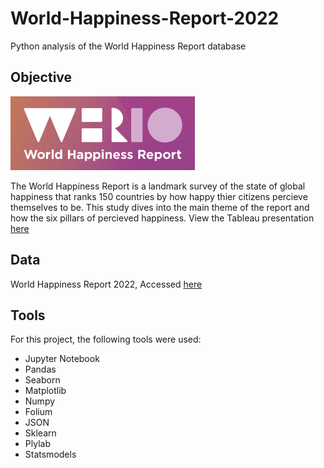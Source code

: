 # World-Happiness-Report-2022

Python analysis of the World Happiness Report database

## Objective
![WHR](https://github.com/mikecurran09/World-Happiness-Report-2022/blob/main/World%20Happiness%20Report.png)

The World Happiness Report is a landmark survey of the state of global happiness that ranks 150 countries by how happy thier citizens percieve themselves to be. This study dives into the main theme of the report and how the six pillars of percieved happiness. View the Tableau presentation [here](https://public.tableau.com/views/WorldHappinessReport2022_16693926307310/Happy?:language=en-US&:display_count=n&:origin=viz_share_link)

## Data
World Happiness Report 2022, Accessed [here](https://worldhappiness.report/)

## Tools
For this project, the following tools were used:
* Jupyter Notebook
* Pandas
* Seaborn
* Matplotlib
* Numpy
* Folium
* JSON
* Sklearn
* Plylab
* Statsmodels
